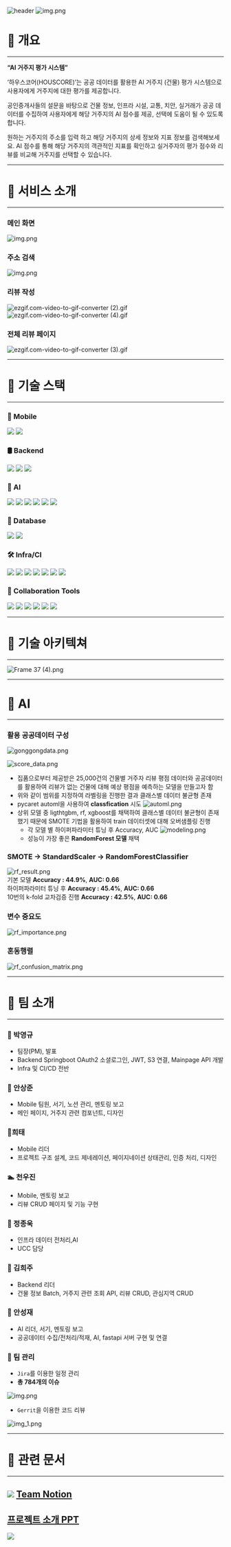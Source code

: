![header](https://capsule-render.vercel.app/api?type=waving&height=250&color=gradient&reversal=true&fontAlignY=44&stroke=FFFFFF)
![img.png](resources/img.png)
# 🏡 개요
***

**“AI  거주지 평가 시스템”**

‘하우스코어(HOUSCORE)’는 공공 데이터를 활용한 AI 거주지 (건물) 평가 시스템으로 사용자에게 거주지에 대한 평가를 제공합니다.

공인중개사들의 설문을 바탕으로 건물 정보, 인프라 시설, 교통, 치안, 실거래가 공공 데이터를 수집하여 사용자에게 해당 거주지의 AI 점수를 제공, 선택에 도움이 될 수 있도록 합니다.

원하는 거주지의 주소를 입력 하고 해당 거주지의 상세 정보와 지표 정보를 검색해보세요. AI 점수를 통해 해당 거주지의 객관적인 지표를 확인하고 실거주자의 평가 점수와 리뷰를 비교해 거주지를 선택할 수 있습니다.


***
# 🏡 서비스 소개
***

### 메인 화면

![img.png](resources/메인화면.gif)

### 주소 검색

![img.png](resources/주소검색.gif)

### 리뷰 작성

![ezgif.com-video-to-gif-converter (2).gif](resources/리뷰작성.gif)
![ezgif.com-video-to-gif-converter (4).gif](resources/리뷰작성2.gif)


### 전체 리뷰 페이지

![ezgif.com-video-to-gif-converter (3).gif](resources/전체리뷰페이지.gif)

***
# 🏡 기술 스택
***
### 📱 Mobile
![](https://img.shields.io/badge/Dart-0175C2?style=flat-square&logo=Dart&logoColor=white) ![](https://img.shields.io/badge/Flutter%203.19.5-02569B?style=flat-square&logo=Flutter&logoColor=white)

### 🛢 Backend
![](https://img.shields.io/badge/JAVA%2017-2F2625?style=flat-square&logo=CoffeeScript&logoColor=white) ![](https://img.shields.io/badge/SpringBoot%203.2.4-6DB33F?style=flat-square&logo=SpringBoot&logoColor=white)
![](https://img.shields.io/badge/FastAPI%2017-009688?style=flat-square&logo=fastapi&logoColor=white)

### 🤖 AI
![](https://img.shields.io/badge/Python%203.11-3776AB?style=flat-square&logo=Python&logoColor=white)
![](https://img.shields.io/badge/Pandas%202.1.4-150458?style=flat-square&logo=pandas&logoColor=white)
![](https://img.shields.io/badge/Pycarot%203.3.1-00B0D8?style=flat-square&logo=&logoColor=white)
![](https://img.shields.io/badge/scikitlearn%201.4.2-F7931E?style=flat-square&logo=scikit-learn&logoColor=white)
![](https://img.shields.io/badge/xgboost%202.0.3-F7901E?style=flat-square&logo=&logoColor=white)
![](https://img.shields.io/badge/lightgbm%204.3.0-57182D?style=flat-square&logo=&logoColor=white)

### 💾 Database
![](https://img.shields.io/badge/MongoDB-47A248?style=flat-square&logo=MongoDB&logoColor=white)
![](https://img.shields.io/badge/PostgreSQL%2016.2-4169E1?style=flat-square&logo=postgresql&logoColor=white)
### 🛠 Infra/CI
![](https://img.shields.io/badge/Nginx-009639?style=flat-square&logo=nginx&logoColor=white)
![](https://img.shields.io/badge/Amazon%20EC2-FF9900?style=flat-square&logo=AmazonEC2&logoColor=white)
![](https://img.shields.io/badge/Docker%2025.0.4-2496ED?style=flat-square&logo=Docker&logoColor=white)
![](https://img.shields.io/badge/Jenkins-D24939?style=flat-square&logo=Jenkins&logoColor=white)
![](https://img.shields.io/badge/Sonatype%20Nexus%20Repository-1B1C30?style=flat-square&logo=Sonatype&logoColor=white)
![](https://img.shields.io/badge/SonarQube-4E9BCD?style=flat-square&logo=SonarQube&logoColor=white)
![](https://img.shields.io/badge/Portainer-13BEF9?style=flat-square&logo=portainer&logoColor=white)
### 📅 Collaboration Tools
![](https://img.shields.io/badge/GitLab-FC6D26?style=flat-square&logo=Gitlab&logoColor=white)
![](https://img.shields.io/badge/Jira-0052CC?style=flat-square&logo=Jira&logoColor=white) ![](https://img.shields.io/badge/Figma-F24E1E?style=flat-square&logo=Figma&logoColor=white)
![](https://img.shields.io/badge/Notion-000000?style=flat-square&logo=notion&logoColor=white)
![](https://img.shields.io/badge/Gerrit-EEEEEE?style=flat-square&logo=gerrit&logoColor=black)
![](https://img.shields.io/badge/MatterMost-0058CC?style=flat-square&logo=mattermost&logoColor=white)


***
# 🏡 기술 아키텍쳐
***

![Frame 37 (4).png](resources/아키텍쳐.png)

***
# 🏡 AI
***
### 활용 공공데이터 구성
![gonggongdata.png](resources/gonggongdata.png)

![score_data.png](resources/score_data.png)
- 집품으로부터 제공받은 25,000건의 건물별 거주자 리뷰 평점 데이터와 공공데이터를 활용하여 리뷰가 없는 건물에 대해 예상 평점을 예측하는 모델을 만들고자 함
- 위와 같이 범위를 지정하여 라벨링을 진행한 결과 클래스별 데이터 불균형 존재
- pycaret automl을 사용하여 **classfication** 시도
  ![automl.png](resources/automl.png)
- 상위 모델 중 ligthtgbm, rf, xgboost를 채택하여 클래스별 데이터 불균형이 존재했기 때문에 SMOTE 기법을 활용하여 train 데이터셋에 대해 오버샘플링 진행
  - 각 모델 별 하이퍼파라미터 튜닝 후 Accuracy, AUC
    ![modeling.png](resources/modeling.png)<br/>
  - 성능이 가장 좋은 **RandomForest 모델** 채택
  
###  SMOTE → StandardScaler → RandomForestClassifier
![rf_result.png](resources/rf_result.png)<br/>
기본 모델 **Accuracy : 44.9%**, **AUC: 0.66** <br/>
하이퍼파라미터 튜닝 후 **Accuracy : 45.4%**, **AUC: 0.66** <br/>
10번의 k-fold 교차검증 진행 **Accuracy : 42.5%**, **AUC: 0.66** <br/>
### 변수 중요도
![rf_importance.png](resources/rf_importance.png)<br/>
### 혼동행렬
![rf_confusion_matrix.png](resources/rf_confusion_matrix.png)<br/>

***
# 🏡 팀 소개
***

### 👑 박영규
- 팀장(PM), 발표
- Backend Springboot OAuth2 소셜로그인, JWT, S3 연결, Mainpage API 개발
- Infra 및 CI/CD 전반

### 🐲 안상준
- Mobile 팀원, 서기, 노션 관리, 멘토링 보고
- 메인 페이지, 거주지 관련 컴포넌트, 디자인

### 🐑희태
- Mobile 리더
- 프로젝트 구조 설계, 코드 제네레이션, 페이지네이션 상태관리, 인증 처리, 디자인

### 🏊‍ 천우진
- Mobile, 멘토링 보고
- 리뷰 CRUD 페이지 및 기능 구현

### 🧗‍ 정종욱
- 인프라 데이터 전처리,AI
- UCC 담당

### 🐶 김희주
- Backend 리더
- 건물 정보 Batch, 거주지 관련 조회 API, 리뷰 CRUD, 관심지역 CRUD

### 🐻 안성재
- AI 리더, 서기, 멘토링 보고
- 공공데이터 수집/전처리/적재, AI, fastapi 서버 구현 및 연결



### 👥 팀 관리
- `Jira`를 이용한 일정 관리
- **총 784개의 이슈**

![img.png](resources/img2.png)

- `Gerrit`을 이용한 코드 리뷰

![img_1.png](resources/img_1.png)

***
# 🏡 관련 문서
***

## ![](https://img.shields.io/badge/-000000?style=flat-square&logo=notion&logoColor=white) [Team Notion](https://faceted-scallion-14e.notion.site/HOUSCORE-248c8513604545e6af56f22a9d82c0e9?pvs=4)

## [프로젝트 소개 PPT](https://www.miricanvas.com/v/137to7g)

![](https://capsule-render.vercel.app/api?type=slice&height=250&color=gradient&text=넥카라쿠배&fontAlign=15&textBg=false&fontSize=30&reversal=false&fontAlignY=50&animation=twinkling&fontColor=FFFFFF&section=footer&desc=박영규%20김희주%20안성재%20천우진%20안상준%20양희태%20정종욱&descAlignY=85)